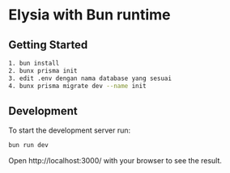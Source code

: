 # Elysia with Bun runtime

## Getting Started
```bash
1. bun install
2. bunx prisma init
3. edit .env dengan nama database yang sesuai
4. bunx prisma migrate dev --name init
```

## Development
To start the development server run:
```bash
bun run dev
```

Open http://localhost:3000/ with your browser to see the result.
